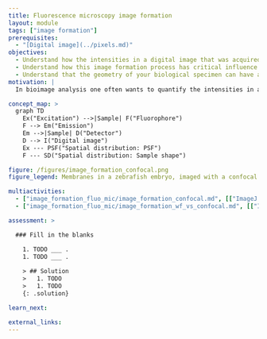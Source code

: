 ```yaml
---
title: Fluorescence microscopy image formation
layout: module
tags: ["image formation"]
prerequisites:
  - "[Digital image](../pixels.md)"
objectives:
  - Understand how the intensities in a digital image that was acquired with a fluorescence microscope are formed
  - Understand how this image formation process has critical influence on the interpretation of intensity measurements
  - Understand that the geometry of your biological specimen can have a large influence on the measured intensities
motivation: |
  In bioimage analysis one often wants to quantify the intensities in an image. To do this properly one needs to be aware that these intensities are influenced by many factors, making intensity quantification in general very difficult. Sometimes the measured intensities can be affected so much that even object shape measurements can become difficult. For all those reasons it is very important to understand the reasons for signal distortion! Not knowing those effects can easily lead to wrong measurements.

concept_map: >
  graph TD
    Ex("Excitation") -->|Sample| F("Fluorophore")
    F --> Em("Emission")
    Em -->|Sample| D("Detector")
    D --> I("Digital image")
    Ex --- PSF("Spatial distribution: PSF")
    F --- SD("Spatial distribution: Sample shape")

figure: /figures/image_formation_confocal.png
figure_legend: Membranes in a zebrafish embryo, imaged with a confocal microscope. The optical axis runs from bottom to top. One sees that membranes appear more contrasty if they run along the optical axis. One also sees that the signal gets dimmer further inside the specimen. In fact, here only the outer-most cell layer is clearly visible.

multiactivities:
  - ["image_formation_fluo_mic/image_formation_confocal.md", [["ImageJ GUI", "image_formation_fluo_mic/image_formation_confocal_imagej_gui.md"]]]
  - ["image_formation_fluo_mic/image_formation_wf_vs_confocal.md", [["ImageJ GUI", "image_formation_fluo_mic/image_formation_wf_vs_confocal_imagej_gui.md"]]]

assessment: >

  ### Fill in the blanks

    1. TODO ___ .
    1. TODO ___ .
    
    > ## Solution
    >   1. TODO
    >   1. TODO
    {: .solution}

learn_next:

external_links:
---
```


